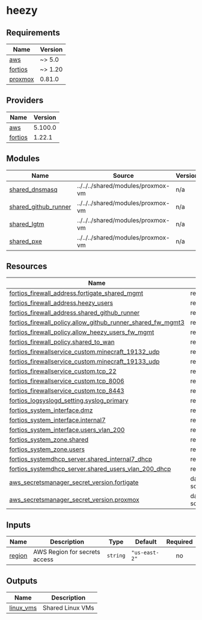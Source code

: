 # heezy

<!-- BEGINNING OF PRE-COMMIT-TERRAFORM DOCS HOOK -->
## Requirements

| Name | Version |
|------|---------|
| <a name="requirement_aws"></a> [aws](#requirement\_aws) | ~> 5.0 |
| <a name="requirement_fortios"></a> [fortios](#requirement\_fortios) | ~> 1.20 |
| <a name="requirement_proxmox"></a> [proxmox](#requirement\_proxmox) | 0.81.0 |

## Providers

| Name | Version |
|------|---------|
| <a name="provider_aws"></a> [aws](#provider\_aws) | 5.100.0 |
| <a name="provider_fortios"></a> [fortios](#provider\_fortios) | 1.22.1 |

## Modules

| Name | Source | Version |
|------|--------|---------|
| <a name="module_shared_dnsmasq"></a> [shared\_dnsmasq](#module\_shared\_dnsmasq) | ../../../shared/modules/proxmox-vm | n/a |
| <a name="module_shared_github_runner"></a> [shared\_github\_runner](#module\_shared\_github\_runner) | ../../../shared/modules/proxmox-vm | n/a |
| <a name="module_shared_lgtm"></a> [shared\_lgtm](#module\_shared\_lgtm) | ../../../shared/modules/proxmox-vm | n/a |
| <a name="module_shared_pxe"></a> [shared\_pxe](#module\_shared\_pxe) | ../../../shared/modules/proxmox-vm | n/a |

## Resources

| Name | Type |
|------|------|
| [fortios_firewall_address.fortigate_shared_mgmt](https://registry.terraform.io/providers/fortinetdev/fortios/latest/docs/resources/firewall_address) | resource |
| [fortios_firewall_address.heezy_users](https://registry.terraform.io/providers/fortinetdev/fortios/latest/docs/resources/firewall_address) | resource |
| [fortios_firewall_address.shared_github_runner](https://registry.terraform.io/providers/fortinetdev/fortios/latest/docs/resources/firewall_address) | resource |
| [fortios_firewall_policy.allow_github_runner_shared_fw_mgmt3](https://registry.terraform.io/providers/fortinetdev/fortios/latest/docs/resources/firewall_policy) | resource |
| [fortios_firewall_policy.allow_heezy_users_fw_mgmt](https://registry.terraform.io/providers/fortinetdev/fortios/latest/docs/resources/firewall_policy) | resource |
| [fortios_firewall_policy.shared_to_wan](https://registry.terraform.io/providers/fortinetdev/fortios/latest/docs/resources/firewall_policy) | resource |
| [fortios_firewallservice_custom.minecraft_19132_udp](https://registry.terraform.io/providers/fortinetdev/fortios/latest/docs/resources/firewallservice_custom) | resource |
| [fortios_firewallservice_custom.minecraft_19133_udp](https://registry.terraform.io/providers/fortinetdev/fortios/latest/docs/resources/firewallservice_custom) | resource |
| [fortios_firewallservice_custom.tcp_22](https://registry.terraform.io/providers/fortinetdev/fortios/latest/docs/resources/firewallservice_custom) | resource |
| [fortios_firewallservice_custom.tcp_8006](https://registry.terraform.io/providers/fortinetdev/fortios/latest/docs/resources/firewallservice_custom) | resource |
| [fortios_firewallservice_custom.tcp_8443](https://registry.terraform.io/providers/fortinetdev/fortios/latest/docs/resources/firewallservice_custom) | resource |
| [fortios_logsyslogd_setting.syslog_primary](https://registry.terraform.io/providers/fortinetdev/fortios/latest/docs/resources/logsyslogd_setting) | resource |
| [fortios_system_interface.dmz](https://registry.terraform.io/providers/fortinetdev/fortios/latest/docs/resources/system_interface) | resource |
| [fortios_system_interface.internal7](https://registry.terraform.io/providers/fortinetdev/fortios/latest/docs/resources/system_interface) | resource |
| [fortios_system_interface.users_vlan_200](https://registry.terraform.io/providers/fortinetdev/fortios/latest/docs/resources/system_interface) | resource |
| [fortios_system_zone.shared](https://registry.terraform.io/providers/fortinetdev/fortios/latest/docs/resources/system_zone) | resource |
| [fortios_system_zone.users](https://registry.terraform.io/providers/fortinetdev/fortios/latest/docs/resources/system_zone) | resource |
| [fortios_systemdhcp_server.shared_internal7_dhcp](https://registry.terraform.io/providers/fortinetdev/fortios/latest/docs/resources/systemdhcp_server) | resource |
| [fortios_systemdhcp_server.shared_users_vlan_200_dhcp](https://registry.terraform.io/providers/fortinetdev/fortios/latest/docs/resources/systemdhcp_server) | resource |
| [aws_secretsmanager_secret_version.fortigate](https://registry.terraform.io/providers/hashicorp/aws/latest/docs/data-sources/secretsmanager_secret_version) | data source |
| [aws_secretsmanager_secret_version.proxmox](https://registry.terraform.io/providers/hashicorp/aws/latest/docs/data-sources/secretsmanager_secret_version) | data source |

## Inputs

| Name | Description | Type | Default | Required |
|------|-------------|------|---------|:--------:|
| <a name="input_region"></a> [region](#input\_region) | AWS Region for secrets access | `string` | `"us-east-2"` | no |

## Outputs

| Name | Description |
|------|-------------|
| <a name="output_linux_vms"></a> [linux\_vms](#output\_linux\_vms) | Shared Linux VMs |
<!-- END OF PRE-COMMIT-TERRAFORM DOCS HOOK -->
